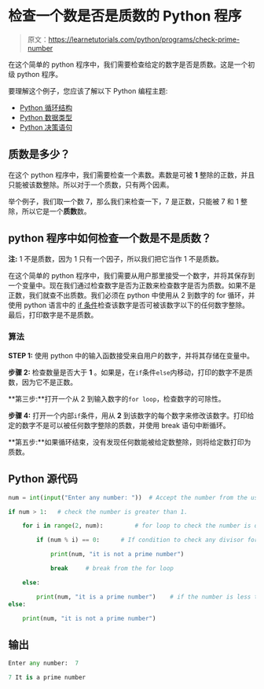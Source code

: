 # 检查一个数是否是质数的 Python 程序

> 原文：<https://learnetutorials.com/python/programs/check-prime-number>

在这个简单的 python 程序中，我们需要检查给定的数字是否是质数。这是一个初级 python 程序。

要理解这个例子，您应该了解以下 Python 编程主题:

*   [Python 循环结构](../../python/python-loop-tutorials "Python Loops")
*   [Python 数据类型](../../python/python-datatypes "Datatypes in Python")
*   [Python 决策语句](../../python/decision-making-statements "Python decision making statements")

## 质数是多少？

在这个 python 程序中，我们需要检查一个素数。素数是可被 **1** 整除的正数，并且只能被该数整除。所以对于一个质数，只有两个因素。

举个例子，我们取一个数 7，那么我们来检查一下，7 是正数，只能被 7 和 1 整除，所以它是一个**质数**数。

## python 程序中如何检查一个数是不是质数？

**注:** 1 不是质数，因为 1 只有一个因子，所以我们把它当作 1 不是质数。

在这个简单的 python 程序中，我们需要从用户那里接受一个数字，并将其保存到一个变量中。现在我们通过检查数字是否为正数来检查数字是否为质数。如果不是正数，我们就查不出质数。我们必须在 python 中使用从 2 到数字的 for 循环，并使用 python 语言中的 [if 条件](../../python/decision-making-statements "python Decision making structures")检查该数字是否可被该数字以下的任何数字整除。最后，打印数字是不是质数。

### 算法

**STEP 1:** 使用 python 中的输入函数接受来自用户的数字，并将其存储在变量中。

**步骤 2:** 检查数量是否大于 **1** 。如果是，在`if`条件`else`内移动，打印的数字不是质数，因为它不是正数。

**第三步:**打开一个从 2 到输入数字的`for loop`，检查数字的可除性。

**步骤 4:** 打开一个内部`if`条件，用从 **2** 到该数字的每个数字来修改该数字。打印给定的数字不是可以被任何数字整除的质数，并使用 break 语句中断循环。

**第五步:**如果循环结束，没有发现任何数能被给定数整除，则将给定数打印为质数。

## Python 源代码

```py
num = int(input("Enter any number: "))  # Accept the number from the user.

if num > 1:   # check the number is greater than 1.

    for i in range(2, num):         # for loop to check the number is divisible by any number

        if (num % i) == 0:      # If condition to check any divisor for the number

            print(num, "it is not a prime number")

            break     # break from the for loop

    else:

        print(num, "it is a prime number")    # if the number is less than or equal to zero then it is not a prime number
else:

    print(num, "it is not a prime number")

```

## 输出

```py
Enter any number:  7

7 It is a prime number
```